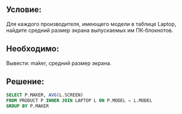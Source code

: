 ## Условие:
Для каждого производителя, имеющего модели в таблице Laptop,
найдите средний размер экрана выпускаемых им ПК-блокнотов.


## Необходимо:
Вывести: maker, средний размер экрана.

## Решение:
```sql
SELECT P.MAKER, AVG(L.SCREEN)
FROM PRODUCT P INNER JOIN LAPTOP L ON P.MODEL = L.MODEL
GROUP BY P.MAKER
```

